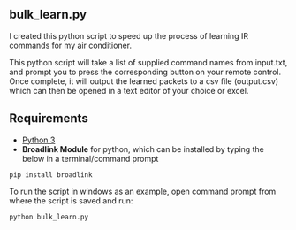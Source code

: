 ## bulk_learn.py

I created this python script to speed up the process of learning IR commands for my air conditioner.

This python script will take a list of supplied command names from input.txt, and prompt you to press the corresponding button on your remote control. Once complete, it will output the learned packets to a csv file (output.csv) which can then be opened in a text editor of your choice or excel.

## Requirements
* [Python 3](https://www.python.org/downloads/)
* **Broadlink Module** for python, which can be installed by typing the below in a terminal/command prompt
```
pip install broadlink
```
To run the script in windows as an example, open command prompt from where the script is saved and run:
```
python bulk_learn.py
```


